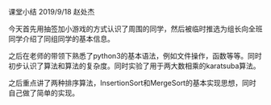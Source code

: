 课堂小结 2019/9/18 赵处杰

今天首先用抽签加小游戏的方式认识了周围的同学，然后被临时推选为组长向全班同学介绍了同组同学的基本信息。

之后在老师的带领下熟悉了python3的基本语法，例如文件操作，函数等等。同时初步认识了算法和算法的复杂度。同时实验了用于两大数相乘的karatsuba算法。

之后重点讲了两种排序算法，InsertionSort和MergeSort的基本实现思想，同时自己做了简单的实现。